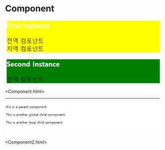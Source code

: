 # Component

![example](https://github.com/Hyeon1445/Vue.js/blob/main/03_Component/images/Component.png)

<Component.html>

***

![example](https://github.com/Hyeon1445/Vue.js/blob/main/03_Component/images/component2.png)

<Component2.html>
